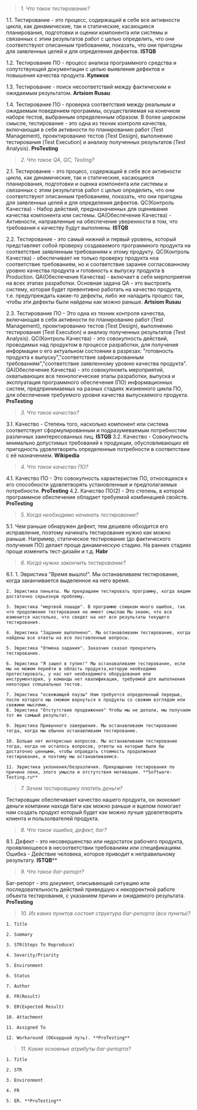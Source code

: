 >*1. Что такое тестирование?*

1.1. Тестирование - это процесс, содержащий в себе все активности цикла, как динамические, так и статические, касающиеся планирования, подготовки и оценки компонента или системы и связанных с этим результатов работ с целью определить, что они соответствуют описанным требованиям, показать, что они пригодны для заявленных целей и для определения дефектов. **ISTQB**

1.2. Тестирование ПО - процесс анализа программного средства и сопутствующей документации с целью выявления дефектов и повышения качества продукта. **Куликов**

1.3. Тестирование - поиск несоответствий между фактическим и ожидаемым результатом. **Artsiom Rusau**

1.4. Тестирование ПО - проверка соответствия между реальным и ожидаемым поведением программы, осуществляемая на конечном наборе тестов, выбранным определенным образом. В более широком смысле, тестирование - это одна из техник контроля качества, включающая в себя активности по планированию работ (Test Management), проектированию тестов (Test Design), выполнению тестирования (Test Execution) и анализу полученных результатов (Test Analysis). **ProTesting**

>*2. Что такое QA, QC, Testing?*

2.1. Тестирование - это процесс, содержащий в себе все активности цикла, как динамические, так и статические, касающиеся планирования, подготовки и оценка компонента или системы и связанных с этим 		  результатов работ с целью определить, что они соответствуют описанным требованиям, показать, что они пригодны для заявленных целей и для определения дефектов.
QC(Контроль Качества) - Набор действий, предназначенных для оценивания качества компонента или системы.
QA(Обеспечение Качества) - Активности, направленные на обеспечение уверенности в том, что требования к качеству будут выполнены. **ISTQB**

2.2. Тестирование - это самый нижний и первый уровень, который представляет собой проверку создаваемого программного продукта на соответствие заявленным требованиям к этому продукту.
QC(Контроль Качества) - обеспечивает не только проверку продукта ноа соответствие требованиям, но и соответствие заранее согласованному уровню качества продукта и готовность к выпуску продукта в Production.
QA(Обеспечение Качества) - включает в себя мерпоприятия на всех этапах разработки. Основная задача QA - это выстроить систему, которая будет превентивно работать на качество продукта, т.е. предупреждать какие-то дефекты, либо же наладить процесс так, чтобы эти дефекты были найдены как можно раньше. **Artsiom Rusau**

2.3. Тестирование ПО - Это одна из техник контроля качества, включающая в себя активности по планированию работ (Test Management), проектированию тестов (Test Design), выполнению тестирования (Test Execution) и анализу полученных результатов (Test Analysis).
QC(Контроль Качества) - это совокупность действий, проводимых над продуктом в процессе разработки, для получения информации о его актуальном состоянии в разрезах: "готовность продукта к выпуску","соответствие зафиксированным требованиям","соответствие заявленному уровню качества продукта".
QA(Обеспечение Качества) -  это совокупномть мероприятий, охватывающих все технологические этапы разработки, выпуска и эксплуатация программного обеспечения (ПО) информационных систем, предпринимаемых на разных стадиях жизненного цикла ПО, для обеспечения требуемого уровня качества выпускаемого продукта. **ProTesting**

>*3. Что такое качество?*

3.1. Качество - Степень того, насколько компонент или система соответствует сформулированным и подразумеваемым потребностям различных заинтересованных лиц. **ISTQB**
3.2. Качество - Совокупность мнимально допустимых требований к продукции, обусловливающих её пригодность удовлетворять определенные потребности в соответствии с её назначением. **Wikipedia**

>*4. Что такое качество ПО?*

4.1. Качество ПО - Это совокупность характеристик ПО, относящихся к его способности удовлетворять установленные и предполагаемые потребности. **ProTesting**
4.2. Качество ПО(2) - Это степень, в которой программное обеспечение обладает требуемой комбинацией свойств. **ProTesting**

>*5. Когда необходимо начинать тестирование?*

5.1. Чем раньше обнаружен дефект, тем дешевле обходится его исправление, поэтому начинать тестирование нужно как можно раньше. Например, статическое тестирование (до фактического получения ПО) делает проще динамическую стадию. На ранних стадиях проще изменить тест-дизайн и т.д. **Habr**

>*6. Когда нужно закончить тестирование?*

6.1.
	1. Эвристика "Время вышло!". Мы останавливаем тестирование, когда заканчивается выделенное на него время.
	
	2. Эвристика пиньяты. Мы прекращаем тестировать программу, когда видим достаточно серьезную проблему.
	
	3. Эвристика "мертвой лошади". В программе слишком много ошибок, так что продолжение тестирования не имеет смыслаю Мы знаем, что все изменится настолько, что сведет на нет все результаты текущего тестирования.
	
	4. Эвристика "Задание выполнено". Мы останавливаем тестирование, когда найдены все ответы на все поставленные вопросы.
	
	5. Эвристика "Отмена задания". Заказчик сказал прекратить тестирование.
	
	6. Эвристика "Я зашел в тупик!" Мы останаваливаем тестирование, если мы не можем перейти в область продукта,которую необходимо протестировать, у нас нет необходимого оборудования или инструментария, у команды нет квалификации, требуемой для выполнения некоторых специальных тестов.
	
	7. Эвристика "освежающей паузы" Нам требуется определенный перерыв, после которого мы сможем вернуться к продукты со свежим взглядом или свежими мыслями.
	8. Эвристика "Отстутствие продвижения" Чтобы мы не делали, мы получаем тот же самыый результат.
	
	9. Эвристика Привычного завершения. Мы останавливаем тестирование тогда, когда мы обычно останавливаем тестирование.
	
	10. Больше нет интересных вопросов. Мы останавливаем тестирование тогда, когда не осталось вопросов, ответы на которые были бы достаточно ценными, чтобы оправдать стоимость продолжения тестирования, и поэтому мы останавливаемся. 
	
	11. Эвристика уклонения/безразличия. Прекращение тестирования по причине лени, злого умысла и отстутствия мотивации. **Software-Testing.ru**
	
>*7. Зачем тестировщику платить деньги?*

Тестировщик обеспечивает качество нашего продукта, он экономит деньги компании находя баги как можно раньше и вцелом помогает нам создать продукт который будет как можно лучше удовлетворять клиента и пользолвателей продукта.

>*8. Что такое ошибка, дефект, баг?*

8.1. Дефект - это несовершенство или недостаток рабочего продукта, проявляющееся в несоответствии требованиям или спецификациям.
Ошибка - Действие человека, которое приводит к неправильному результату. **ISTQB****

>*9. Что такое баг-репорт?*

Баг-репорт - это документ, описывающий ситуацию или последовательность действий приведшую к некорректной работе объекта тестирования, с указанием причин и ожидаемого результата. **ProTesting**

>*10. Из каких пунктов состоит структура баг-репорта (все пункты)?*

	1. Title
	
	2. Summary
	
	3. STR(Steps To Reproduce)
	
	4. Severity/Priority
	
	5. Environment
	
	6. Status
	
	7. Author 
	
	8. FR(Result)
	
	9. ER(Expected Result)
	
	10. Attachment
	
	11. Assigned To
	
	12. Workaround (Обхордной путь). **ProTesting**
	
>*11. Какие основные атрибуты баг-репорта?*

	1. Title
	
	2. STR
	
	3. Environment
	
	4. FR
	
	5. ER. **ProTesting**